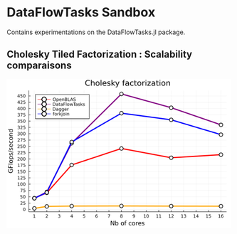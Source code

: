 # DataFlowTasks Sandbox
Contains experimentations on the DataFlowTasks.jl package.  

## Cholesky Tiled Factorization : Scalability comparaisons
![Scalability GFlops](fig/cholesky/scalability_GLflops.png?raw=true "Cholesky Tiled Factorization : Scalability")